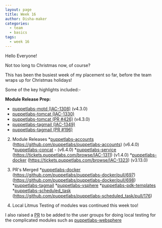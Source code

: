 ```yaml
---
layout: page
title: Week 16
author: Disha-maker
categories:
  - team
  - basics
tags:
  - week 16
---
```


Hello Everyone!

Not too long to Christmas now, of course?

This has been the busiest week of my placement so far, before the team wraps up for Christmas holidays!

Some of the key highlights included:-

**Module Release Prep:**
- [puppetlabs-motd (IAC-1308)](https://tickets.puppetlabs.com/browse/IAC-1308) (v4.3.0)
- [puppetlabs-tomcat (IAC-1330)](https://tickets.puppetlabs.com/browse/IAC-1330)
- [puppetlabs-tomcat (PR #426)](https://github.com/puppetlabs/puppetlabs-tomcat/pull/426) (v4.3.0)
- [puppetlabs-tagmail (IAC-1349)](https://tickets.puppetlabs.com/browse/IAC-1349)
- [puppetlabs-tagmail (PR #196)](https://github.com/puppetlabs/puppetlabs-tagmail/pull/196)

2. Module Releases
      *[puppetlabs-accounts](https://tickets.puppetlabs.com/browse/IAC-1320)
          (https://github.com/puppetlabs/puppetlabs-accounts) (v6.4.0)
      *[puppetlabs-concat](https://tickets.puppetlabs.com/browse/IAC-1318) - (v6.4.0)
      *[puppetlabs-service](https://tickets.puppetlabs.com/browse/IAC-1310)
         (https://tickets.puppetlabs.com/browse/IAC-1311) (v1.4.0)
      *[puppetlabs-docker](https://tickets.puppetlabs.com/browse/IAC-1322)
         (https://tickets.puppetlabs.com/browse/IAC-1323) (v3.13.0)

3. PR's Merged
      *[puppetlabs-docker](https://github.com/puppetlabs/puppetlabs-docker/pull/696)
         (https://github.com/puppetlabs/puppetlabs-docker/pull/697)
         (https://github.com/puppetlabs/puppetlabs-docker/pull/698)
      *[puppetlabs-tagmail](https://github.com/puppetlabs/puppetlabs-tagmail/pull/195)
      *[puppetlabs-vsphere](https://github.com/puppetlabs/puppetlabs-vsphere/pull/201)
      *[puppetlabs-pdk-templates](https://github.com/puppetlabs/pdk-templates/pull/376)
      *[puppetlabs-scheduled_task](https://github.com/puppetlabs/puppetlabs-scheduled_task/pull/172)
         (https://github.com/puppetlabs/puppetlabs-scheduled_task/pull/176)
    
 4. Local Litmus Testing of modules was continued this week too! 

I also raised a [PR](https://github.com/puppetlabs/puppetlabs-modules/pull/10183) to be added to the user groups for doing local testing for the complicated modules such as [puppetlabs-websphere](https://github.com/puppetlabs/puppetlabs-websphere_application_server)
